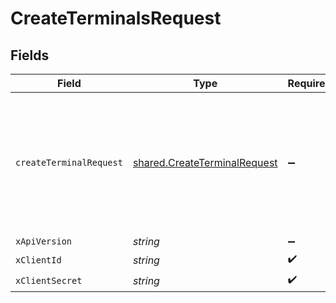 # CreateTerminalsRequest


## Fields

| Field                                                                                                                                             | Type                                                                                                                                              | Required                                                                                                                                          | Description                                                                                                                                       | Example                                                                                                                                           |
| ------------------------------------------------------------------------------------------------------------------------------------------------- | ------------------------------------------------------------------------------------------------------------------------------------------------- | ------------------------------------------------------------------------------------------------------------------------------------------------- | ------------------------------------------------------------------------------------------------------------------------------------------------- | ------------------------------------------------------------------------------------------------------------------------------------------------- |
| `createTerminalRequest`                                                                                                                           | [shared.CreateTerminalRequest](../../../sdk/models/shared/createterminalrequest.md)                                                               | :heavy_minus_sign:                                                                                                                                | N/A                                                                                                                                               | {<br/>"terminal_id": 1,<br/>"terminal_name": "Jane Doe",<br/>"terminal_phone_no": 9876543210,<br/>"terminal_area": "Bangalore",<br/>"terminal_note": "POS Vertical"<br/>} |
| `xApiVersion`                                                                                                                                     | *string*                                                                                                                                          | :heavy_minus_sign:                                                                                                                                | N/A                                                                                                                                               |                                                                                                                                                   |
| `xClientId`                                                                                                                                       | *string*                                                                                                                                          | :heavy_check_mark:                                                                                                                                | N/A                                                                                                                                               |                                                                                                                                                   |
| `xClientSecret`                                                                                                                                   | *string*                                                                                                                                          | :heavy_check_mark:                                                                                                                                | N/A                                                                                                                                               |                                                                                                                                                   |